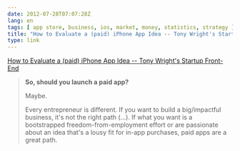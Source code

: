 ```yaml
---
date: 2012-07-28T07:07:28Z
lang: en
tags: [ app store, business, ios, market, money, statistics, strategy ]
title: "How to Evaluate a (paid) iPhone App Idea -- Tony Wright's Startup Front-End"
type: link
---
```


[How to Evaluate a (paid) iPhone App Idea -- Tony Wright's Startup
Front-End](http://www.tonywright.com/2012/how-to-evaluate-a-paid-iphone-app-idea/)

> **So, should you launch a paid app?**
>
> Maybe.
>
> Every entrepreneur is different. If you want to build a big/impactful
> business, it's not the right path (...). If what you want is a
> bootstrapped freedom-from-employment effort or are passionate about an
> idea that's a lousy fit for in-app purchases, paid apps are a great
> path.


